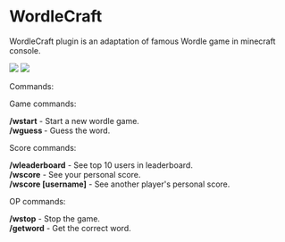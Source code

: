# WordleCraft
WordleCraft plugin is an adaptation of famous Wordle game in minecraft console.


<img src="https://user-images.githubusercontent.com/81613563/159116789-6be5ecc7-655f-424c-91b1-611c6661092d.PNG">
<img src="https://user-images.githubusercontent.com/81613563/159116940-74f52f9d-6ea3-4793-ae70-3e094c8777e5.PNG">

Commands:

Game commands:

**/wstart** - Start a new wordle game.  
**/wguess <guess>** - Guess the word.

Score commands:
  
**/wleaderboard** - See top 10 users in leaderboard.  
**/wscore** - See your personal score.  
**/wscore [username]** - See another player's personal score.  

OP commands:

**/wstop** - Stop the game.  
**/getword** - Get the correct word.
 



